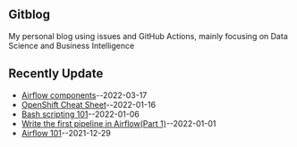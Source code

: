 ## Gitblog
My personal blog using issues and GitHub Actions, mainly focusing on Data Science and Business Intelligence
## Recently Update
- [Airflow components](https://github.com/jacquiwuc/jacquiwu-blog/issues/10)--2022-03-17
- [OpenShift Cheat Sheet](https://github.com/jacquiwuc/jacquiwu-blog/issues/9)--2022-01-16
- [Bash scripting 101](https://github.com/jacquiwuc/jacquiwu-blog/issues/8)--2022-01-06
- [Write the first pipeline in Airflow(Part 1)](https://github.com/jacquiwuc/jacquiwu-blog/issues/7)--2022-01-01
- [Airflow 101](https://github.com/jacquiwuc/jacquiwu-blog/issues/6)--2021-12-29
